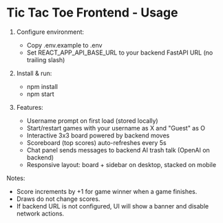 # Tic Tac Toe Frontend - Usage

1) Configure environment:
   - Copy .env.example to .env
   - Set REACT_APP_API_BASE_URL to your backend FastAPI URL (no trailing slash)

2) Install & run:
   - npm install
   - npm start

3) Features:
   - Username prompt on first load (stored locally)
   - Start/restart games with your username as X and "Guest" as O
   - Interactive 3x3 board powered by backend moves
   - Scoreboard (top scores) auto-refreshes every 5s
   - Chat panel sends messages to backend AI trash talk (OpenAI on backend)
   - Responsive layout: board + sidebar on desktop, stacked on mobile

Notes:
   - Score increments by +1 for game winner when a game finishes.
   - Draws do not change scores.
   - If backend URL is not configured, UI will show a banner and disable network actions.
